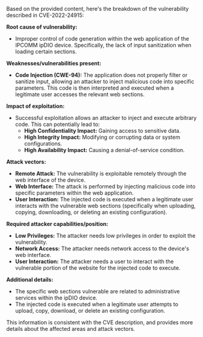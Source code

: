 Based on the provided content, here's the breakdown of the vulnerability described in CVE-2022-24915:

**Root cause of vulnerability:**

*   Improper control of code generation within the web application of the IPCOMM ipDIO device. Specifically, the lack of input sanitization when loading certain sections.

**Weaknesses/vulnerabilities present:**

*   **Code Injection (CWE-94):** The application does not properly filter or sanitize input, allowing an attacker to inject malicious code into specific parameters. This code is then interpreted and executed when a legitimate user accesses the relevant web sections.

**Impact of exploitation:**

*   Successful exploitation allows an attacker to inject and execute arbitrary code. This can potentially lead to:
    *   **High Confidentiality Impact:** Gaining access to sensitive data.
    *  **High Integrity Impact:** Modifying or corrupting data or system configurations.
    *   **High Availability Impact:** Causing a denial-of-service condition.

**Attack vectors:**

*   **Remote Attack:** The vulnerability is exploitable remotely through the web interface of the device.
*   **Web Interface:** The attack is performed by injecting malicious code into specific parameters within the web application.
*   **User Interaction:** The injected code is executed when a legitimate user interacts with the vulnerable web sections (specifically when uploading, copying, downloading, or deleting an existing configuration).

**Required attacker capabilities/position:**

*   **Low Privileges:** The attacker needs low privileges in order to exploit the vulnerability.
*   **Network Access:**  The attacker needs network access to the device's web interface.
*   **User Interaction:** The attacker needs a user to interact with the vulnerable portion of the website for the injected code to execute.

**Additional details:**

*   The specific web sections vulnerable are related to administrative services within the ipDIO device.
*   The injected code is executed when a legitimate user attempts to upload, copy, download, or delete an existing configuration.

This information is consistent with the CVE description, and provides more details about the affected areas and attack vectors.